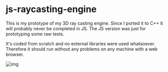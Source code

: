 # js-raycasting-engine
This is my prototype of my 3D ray casting engine.
Since I ported it to C++ it will probably never be completed in JS. The JS version was just for prototyping some raw tests.

It's coded from scratch and no external libraries were used whatsoever.
Therefore it should run without any problems on any machine with a web browser.

![img](https://user-images.githubusercontent.com/7083803/60017369-44310b80-9691-11e9-9854-f2e74a6e66b2.jpg)
